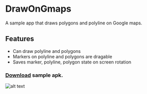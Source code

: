 # DrawOnGmaps
A sample app that draws polygons and polyline on Google maps.



## Features
- Can draw polyline and polygons
- Markers on polyline and polygons are dragable
- Saves marker, polyline, polygon state on screen rotation

 ### [Download](https://github.com/nishontan/DrawOnGmaps/raw/master/app-debug.apk) sample apk.
 
![alt text](https://raw.githubusercontent.com/nishontan/DrawOnGmaps/master/static_qr_code_without_logo.jpg)

